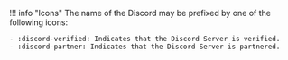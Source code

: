 !!! info "Icons"
    The name of the Discord may be prefixed by one of the following icons:
    
    - :discord-verified: Indicates that the Discord Server is verified.
    - :discord-partner: Indicates that the Discord Server is partnered.
